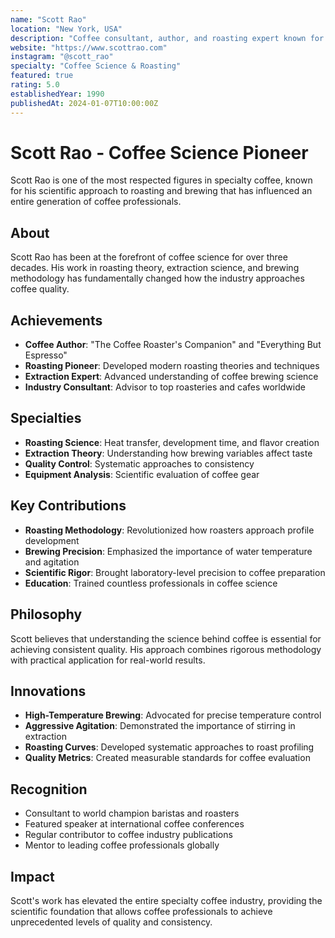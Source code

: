 ```yaml
---
name: "Scott Rao"
location: "New York, USA"
description: "Coffee consultant, author, and roasting expert known for scientific approach to coffee extraction and roasting."
website: "https://www.scottrao.com"
instagram: "@scott_rao"
specialty: "Coffee Science & Roasting"
featured: true
rating: 5.0
establishedYear: 1990
publishedAt: 2024-01-07T10:00:00Z
---
```


# Scott Rao - Coffee Science Pioneer

Scott Rao is one of the most respected figures in specialty coffee, known for his scientific approach to roasting and brewing that has influenced an entire generation of coffee professionals.

## About

Scott Rao has been at the forefront of coffee science for over three decades. His work in roasting theory, extraction science, and brewing methodology has fundamentally changed how the industry approaches coffee quality.

## Achievements

- **Coffee Author**: "The Coffee Roaster's Companion" and "Everything But Espresso"
- **Roasting Pioneer**: Developed modern roasting theories and techniques
- **Extraction Expert**: Advanced understanding of coffee brewing science
- **Industry Consultant**: Advisor to top roasteries and cafes worldwide

## Specialties

- **Roasting Science**: Heat transfer, development time, and flavor creation
- **Extraction Theory**: Understanding how brewing variables affect taste
- **Quality Control**: Systematic approaches to consistency
- **Equipment Analysis**: Scientific evaluation of coffee gear

## Key Contributions

- **Roasting Methodology**: Revolutionized how roasters approach profile development
- **Brewing Precision**: Emphasized the importance of water temperature and agitation
- **Scientific Rigor**: Brought laboratory-level precision to coffee preparation
- **Education**: Trained countless professionals in coffee science

## Philosophy

Scott believes that understanding the science behind coffee is essential for achieving consistent quality. His approach combines rigorous methodology with practical application for real-world results.

## Innovations

- **High-Temperature Brewing**: Advocated for precise temperature control
- **Aggressive Agitation**: Demonstrated the importance of stirring in extraction
- **Roasting Curves**: Developed systematic approaches to roast profiling
- **Quality Metrics**: Created measurable standards for coffee evaluation

## Recognition

- Consultant to world champion baristas and roasters
- Featured speaker at international coffee conferences
- Regular contributor to coffee industry publications
- Mentor to leading coffee professionals globally

## Impact

Scott's work has elevated the entire specialty coffee industry, providing the scientific foundation that allows coffee professionals to achieve unprecedented levels of quality and consistency.
